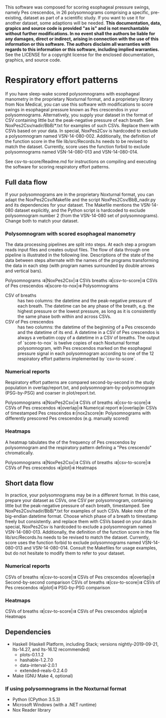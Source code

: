 This software was composed for scoring esophageal pressure swings, namely Pes crescendos, in 26 polysomnograms comprising a specific, pre-existing, dataset as part of a scientific study. If you want to use it for another dataset, some adaptions will be needed. **This documentation, data, grapics and source code is provided "as is" and is not merchantable without further modifications. In no event shall the authors be liable for any damages, direct or indirect, arising in connection with the use of this information or this software. The authors disclaim all warranties with regards to this information or this software, including implied warranties.** See the LICENSE for a copyright license for the enclosed documentation, graphics, and source code.

Respiratory effort patterns
===

If you have sleep-wake scored polysomnograms with esophageal manometry in the proprietary Noxturnal format, and a proprietary library from Nox Medical, you can use this software with modifications to score swings in esophageal pressure known as Pes crescendos in your polysomnograms. Alternatively, you supply your dataset in the format of CSV containing little but the peak-negative pressure of each breath. See NoxPes2Csv/nadir/BbB/\*.txt for examples of such CSVs. Replace them with CSVs based on your data. In special, NoxPes2Csv is hardcoded to exclude a polysomnogram named VSN-14-080-002. Additionally, the definition of the function score in the file lib/src/Records.hs needs to be revised to match the dataset. Currently, score uses the function forbid to exclude polysomnograms named VSN-14-080-013 and VSN-14-080-014.

See csv-to-score/Readme.md for instructions on compiling and executing the software for scoring respiratory effort patterns.

Full data flow
---
If your polysomnograms are in the proprietary Noxturnal format, you can adapt the NoxPes2Csv/Makefile and the script NoxPes2Csv/BbB_nadir.py and its dependencies for your dataset. The Makefile mentions the VSN-14-080 dataset explicitly, and the Python script is hardcoded to exclude polysomnogram number 2 (from the VSN-14-080 set of polysomnograms). Change both to match your dataset.

### Polysomnogram with scored esophageal manometry
The data processing pipelines are split into steps. At each step a program reads input files and creates output files. The flow of data through one pipeline is illustrated in the following line. Descriptions of the state of the data between steps alternate with the names of the programs transforming the data in each step (with program names surrounded by double arrows and vertical bars).

Polysomnograms ⇉|NoxPes2Csv|⇉ CSVs breaths ⇉|csv-to-score|⇉ CSVs of Pes crescendos ⇉|score-to-nox|⇉ Polysomnograms
<dl>
  <dt>CSV of breaths</dt><dd> has two columns: the datetime and the peak-negative pressure of each breath. The datetime can be any phase of the breath, e.g. the highest pressure or the lowest pressure, as long as it is consistently the same phase both within and across CSVs.
  <dt>CSV of Pes crescendos</dt><dd> has two columns: the datetime of the beginning of a Pes crescendo and the datetime of its end. A datetime in a CSV of Pes crescendos is always a verbatim copy of a datetime in a CSV of breaths. The output of `score-to-nox` is twelve copies of each Noxturnal format polysomnogram, with Pes crescendos marked on the esophageal pressure signal in each polysomnogram according to one of the 12 respiratory effort patterns implemented by `csv-to-score`.</dd>
</dl>

### Numerical reports
Respiratory effort patterns are compared second-by-second in the study population in overlap/report.txt, and polysomnogram-by-polysomnogram (PSG-by-PSG) and coarser in plot/report.txt.

Polysomnograms ⇉|NoxPes2Csv|⇉ CSVs of breaths ⇉|csv-to-score|⇉ CSVs of Pes crescendos ⇉|overlap|⇉ Numerical report  ⇇|overlap|⇇ CSVs of timestamped Pes crescendos ⇇|nox2score|⇇ Polysomnograms with differently prescored Pes crescendos (e.g. manually scored)

### Heatmaps
A heatmap tabulates the of the frequency of Pes crescendos by polysomnogram and the respiratory pattern defining a "Pes crescendo" chromatically.

Polysomnograms ⇉|NoxPes2Csv|⇉ CSVs of breaths ⇉|csv-to-score|⇉ CSVs of Pes crescendos ⇉|plot|⇉ Heatmaps


Short data flow
---
In practice, your polysomnograms may be in a different format. In this case, prepare your dataset as CSVs, one CSV per polysomnogram, containing little but the peak-negative pressure of each breath, timestamped. See NoxPes2Csv/nadir/BbB/\*.txt for examples of such CSVs. Make note of the big-endian datetime format. Choose which phase of a breath to timestamp freely but consistently. and replace them with CSVs based on your data.In special, NoxPes2Csv is hardcoded to exclude a polysomnogram named VSN-14-080-013. Additionally, the definition of the function score in the file lib/src/Records.hs needs to be revised to match the dataset. Currently, score uses the function forbid to exclude polysomnograms named VSN-14-080-013 and VSN-14-080-014. Consult the Makefiles for usage examples, but do not hesitate to modify them to refer to your dataset.

### Numerical reports
CSVs of breaths ⇉|csv-to-score|⇉ CSVs of Pes crescendos ⇉|overlap|⇉ Second-by-second comparison
CSVs of breaths ⇉|csv-to-score|⇉ CSVs of Pes crescendos ⇉|plot|⇉ PSG-by-PSG comparison

### Heatmaps
CSVs of breaths ⇉|csv-to-score|⇉ CSVs of Pes crescendos ⇉|plot|⇉ Heatmaps


Dependencies
---
* Haskell (Haskell Platform, including Stack; versions nightly-2019-09-21, lts-14.27, and lts-16.12 recommended)
  - plots-0.1.1.2
  - hashable-1.2.7.0
  - data-interval-2.0.1
  - extended-reals-0.2.4.0
* Make (GNU Make 4, optional)

### If using polysomnograms in the Noxturnal format
* Python (CPython 3.5.3)
* Microsoft Windows (with a .NET runtime)
* Nox Reader library
